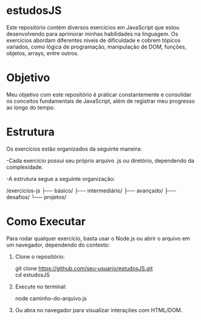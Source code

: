 # estudosJS

Este repositório contém diversos exercícios em JavaScript que estou desenvolvendo para aprimorar minhas habilidades na linguagem. Os exercícios abordam diferentes níveis de dificuldade e cobrem tópicos variados, como lógica de programação, manipulação de DOM, funções, objetos, arrays, entre outros.

# Objetivo

Meu objetivo com este repositório é praticar constantemente e consolidar os conceitos fundamentais de JavaScript, além de registrar meu progresso ao longo do tempo.

# Estrutura

Os exercícios estão organizados da seguinte maneira:

-Cada exercício possui seu próprio arquivo .js ou diretório, dependendo da complexidade.

-A estrutura segue a seguinte organização:

/exercicios-js
├── básico/
├── intermediário/
├── avançado/
├── desafios/
└── projetos/

# Como Executar

Para rodar qualquer exercício, basta usar o Node.js ou abrir o arquivo em um navegador, dependendo do contexto:

1. Clone o repositório:

	git clone https://github.com/seu-usuario/estudosJS.git  
	cd estudosJS

2. Execute no terminal:

	node caminho-do-arquivo.js


3. Ou abra no navegador para visualizar interações com HTML/DOM.
